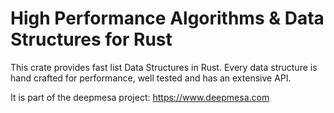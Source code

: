 # High Performance Algorithms & Data Structures for Rust

This crate provides fast list Data Structures in Rust. Every data structure is hand crafted for performance, well tested and has an extensive API.

It is part of the deepmesa project: https://www.deepmesa.com
